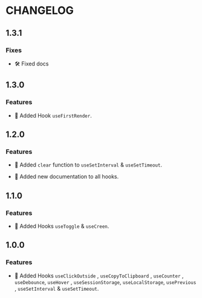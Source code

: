 # CHANGELOG

## 1.3.1

### Fixes

- 🛠 Fixed docs

## 1.3.0

### Features

- 🎉 Added Hook `useFirstRender`.

## 1.2.0

### Features

- 🎉 Added `clear` function to `useSetInterval` & `useSetTimeout`.

- 🎉 Added new documentation to all hooks.

## 1.1.0

### Features

- 🎉 Added Hooks `useToggle` & `useCreen`.

## 1.0.0

### Features


- 🎉 Added Hooks `useClickOutside` , `useCopyToClipboard` , `useCounter` ,
`useDebounce`, `useHover` , `useSessionStorage`, `useLocalStorage`, `usePrevious` ,
`useSetInterval` & `useSetTimeout`.
